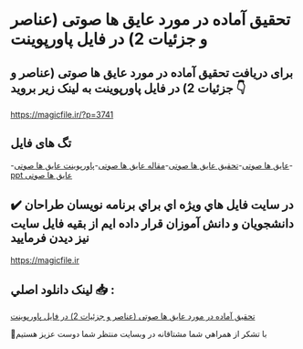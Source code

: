 # تحقیق آماده در مورد عایق ها صوتی (عناصر و جزئیات 2) در فایل پاورپوینت

## برای دریافت تحقیق آماده در مورد عایق ها صوتی (عناصر و جزئیات 2) در فایل پاورپوینت به لینک زیر بروید 👇

https://magicfile.ir/?p=3741

## تگ های فایل

-[عایق ها صوتی](https://magicfile.ir/product/%d8%aa%d8%ad%d9%82%db%8c%d9%82-%d8%a2%d9%85%d8%a7%d8%af%d9%87-%d8%b9%d8%a7%db%8c%d9%82-%d9%87%d8%a7-%d8%b5%d9%88%d8%aa%db%8c-%d8%b9%d9%86%d8%a7%d8%b5%d8%b1-%d9%88-%d8%ac%d8%b2%d8%a6%db%8c%d8%a7%d8%aa-2-%d9%be%d8%a7%d9%88%d8%b1%d9%be%d9%88%db%8c%d9%86%d8%aa/)-[تحقیق عایق ها صوتی](https://magicfile.ir/product/%d8%aa%d8%ad%d9%82%db%8c%d9%82-%d8%a2%d9%85%d8%a7%d8%af%d9%87-%d8%b9%d8%a7%db%8c%d9%82-%d9%87%d8%a7-%d8%b5%d9%88%d8%aa%db%8c-%d8%b9%d9%86%d8%a7%d8%b5%d8%b1-%d9%88-%d8%ac%d8%b2%d8%a6%db%8c%d8%a7%d8%aa-2-%d9%be%d8%a7%d9%88%d8%b1%d9%be%d9%88%db%8c%d9%86%d8%aa/)-[مقاله عایق ها صوتی](https://magicfile.ir/product/%d8%aa%d8%ad%d9%82%db%8c%d9%82-%d8%a2%d9%85%d8%a7%d8%af%d9%87-%d8%b9%d8%a7%db%8c%d9%82-%d9%87%d8%a7-%d8%b5%d9%88%d8%aa%db%8c-%d8%b9%d9%86%d8%a7%d8%b5%d8%b1-%d9%88-%d8%ac%d8%b2%d8%a6%db%8c%d8%a7%d8%aa-2-%d9%be%d8%a7%d9%88%d8%b1%d9%be%d9%88%db%8c%d9%86%d8%aa/)-[پاورپوینت عایق ها صوتی](https://magicfile.ir/product/%d8%aa%d8%ad%d9%82%db%8c%d9%82-%d8%a2%d9%85%d8%a7%d8%af%d9%87-%d8%b9%d8%a7%db%8c%d9%82-%d9%87%d8%a7-%d8%b5%d9%88%d8%aa%db%8c-%d8%b9%d9%86%d8%a7%d8%b5%d8%b1-%d9%88-%d8%ac%d8%b2%d8%a6%db%8c%d8%a7%d8%aa-2-%d9%be%d8%a7%d9%88%d8%b1%d9%be%d9%88%db%8c%d9%86%d8%aa/)-[ppt عایق ها صوتی](https://magicfile.ir/product/%d8%aa%d8%ad%d9%82%db%8c%d9%82-%d8%a2%d9%85%d8%a7%d8%af%d9%87-%d8%b9%d8%a7%db%8c%d9%82-%d9%87%d8%a7-%d8%b5%d9%88%d8%aa%db%8c-%d8%b9%d9%86%d8%a7%d8%b5%d8%b1-%d9%88-%d8%ac%d8%b2%d8%a6%db%8c%d8%a7%d8%aa-2-%d9%be%d8%a7%d9%88%d8%b1%d9%be%d9%88%db%8c%d9%86%d8%aa/)

## ✔️ در سايت فايل هاي ويژه اي براي برنامه نويسان طراحان دانشجويان و دانش آموزان قرار داده ايم از بقيه فايل سايت نيز ديدن فرماييد

https://magicfile.ir


## لينک دانلود اصلي 📥 :

[تحقیق آماده در مورد عایق ها صوتی (عناصر و جزئیات 2) در فایل پاورپوینت](https://magicfile.ir/product/%d8%aa%d8%ad%d9%82%db%8c%d9%82-%d8%a2%d9%85%d8%a7%d8%af%d9%87-%d8%b9%d8%a7%db%8c%d9%82-%d9%87%d8%a7-%d8%b5%d9%88%d8%aa%db%8c-%d8%b9%d9%86%d8%a7%d8%b5%d8%b1-%d9%88-%d8%ac%d8%b2%d8%a6%db%8c%d8%a7%d8%aa-2-%d9%be%d8%a7%d9%88%d8%b1%d9%be%d9%88%db%8c%d9%86%d8%aa/) 


🙏با تشکر از همراهي شما مشتاقانه در وبسایت منتظر شما دوست عزیز هستیم

